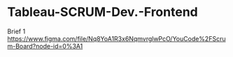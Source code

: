# Tableau-SCRUM-Dev.-Frontend
Brief 1
https://www.figma.com/file/Nq8YoA1R3x6NqmvrglwPcO/YouCode%2FScrum-Board?node-id=0%3A1
